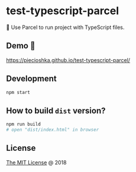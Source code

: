 # test-typescript-parcel

:ledger: Use Parcel to run project with TypeScript files.

## Demo 🚀

<https://piecioshka.github.io/test-typescript-parcel/>

## Development

```bash
npm start
```

## How to build `dist` version?

```bash
npm run build
# open "dist/index.html" in browser
```

## License

[The MIT License](http://piecioshka.mit-license.org) @ 2018
